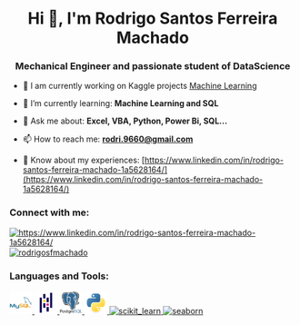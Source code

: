 <h1 align="center">Hi 👋, I'm Rodrigo Santos Ferreira Machado</h1>
<h3 align="center">Mechanical Engineer and passionate student of DataScience</h3>

- 🔭 I am currently working on Kaggle projects [Machine Learning](https://www.kaggle.com/rodrigosfmachado)

- 🌱 I’m currently learning: **Machine Learning and SQL**

- 💬 Ask me about: **Excel, VBA, Python, Power Bi, SQL...**

- 📫 How to reach me: **rodri.9660@gmail.com**

- 📄 Know about my experiences: [https://www.linkedin.com/in/rodrigo-santos-ferreira-machado-1a5628164/](https://www.linkedin.com/in/rodrigo-santos-ferreira-machado-1a5628164/)

<h3 align="left">Connect with me:</h3>
<p align="left">
<a href="https://linkedin.com/in/https://www.linkedin.com/in/rodrigo-santos-ferreira-machado-1a5628164/" target="blank"><img align="center" src="https://raw.githubusercontent.com/rahuldkjain/github-profile-readme-generator/master/src/images/icons/Social/linked-in-alt.svg" alt="https://www.linkedin.com/in/rodrigo-santos-ferreira-machado-1a5628164/" height="30" width="40" /></a>
<a href="https://kaggle.com/rodrigosfmachado" target="blank"><img align="center" src="https://raw.githubusercontent.com/rahuldkjain/github-profile-readme-generator/master/src/images/icons/Social/kaggle.svg" alt="rodrigosfmachado" height="30" width="40" /></a>
</p>

<h3 align="left">Languages and Tools:</h3>
<p align="left"> <a href="https://www.mysql.com/" target="_blank" rel="noreferrer"> <img src="https://raw.githubusercontent.com/devicons/devicon/master/icons/mysql/mysql-original-wordmark.svg" alt="mysql" width="40" height="40"/> </a> <a href="https://pandas.pydata.org/" target="_blank" rel="noreferrer"> <img src="https://raw.githubusercontent.com/devicons/devicon/2ae2a900d2f041da66e950e4d48052658d850630/icons/pandas/pandas-original.svg" alt="pandas" width="40" height="40"/> </a> <a href="https://www.postgresql.org" target="_blank" rel="noreferrer"> <img src="https://raw.githubusercontent.com/devicons/devicon/master/icons/postgresql/postgresql-original-wordmark.svg" alt="postgresql" width="40" height="40"/> </a> <a href="https://www.python.org" target="_blank" rel="noreferrer"> <img src="https://raw.githubusercontent.com/devicons/devicon/master/icons/python/python-original.svg" alt="python" width="40" height="40"/> </a> <a href="https://scikit-learn.org/" target="_blank" rel="noreferrer"> <img src="https://upload.wikimedia.org/wikipedia/commons/0/05/Scikit_learn_logo_small.svg" alt="scikit_learn" width="40" height="40"/> </a> <a href="https://seaborn.pydata.org/" target="_blank" rel="noreferrer"> <img src="https://seaborn.pydata.org/_images/logo-mark-lightbg.svg" alt="seaborn" width="40" height="40"/> </a> </p>
